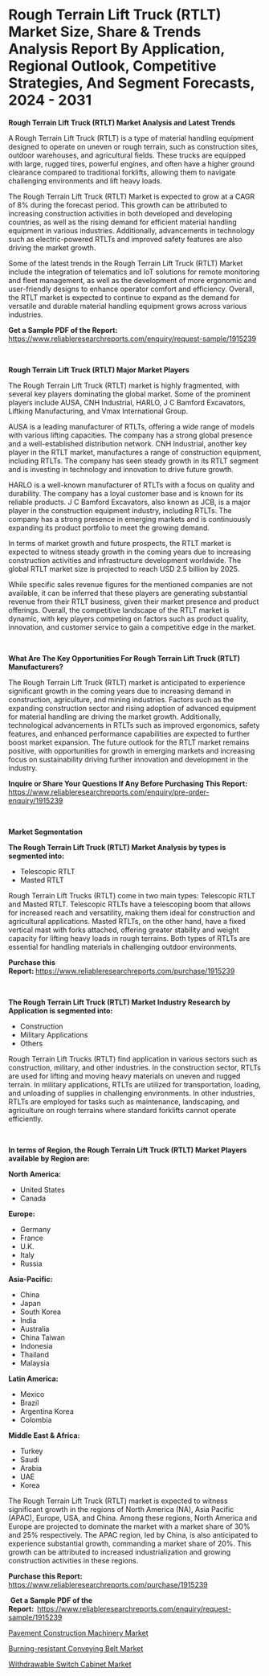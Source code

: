 <p><h1>Rough Terrain Lift Truck (RTLT) Market Size, Share & Trends Analysis Report By Application, Regional Outlook, Competitive Strategies, And Segment Forecasts, 2024 - 2031</h1></p><p><strong>Rough Terrain Lift Truck (RTLT) Market Analysis and Latest Trends</strong></p>
<p><p>A Rough Terrain Lift Truck (RTLT) is a type of material handling equipment designed to operate on uneven or rough terrain, such as construction sites, outdoor warehouses, and agricultural fields. These trucks are equipped with large, rugged tires, powerful engines, and often have a higher ground clearance compared to traditional forklifts, allowing them to navigate challenging environments and lift heavy loads.</p><p>The Rough Terrain Lift Truck (RTLT) Market is expected to grow at a CAGR of 8% during the forecast period. This growth can be attributed to increasing construction activities in both developed and developing countries, as well as the rising demand for efficient material handling equipment in various industries. Additionally, advancements in technology such as electric-powered RTLTs and improved safety features are also driving the market growth.</p><p>Some of the latest trends in the Rough Terrain Lift Truck (RTLT) Market include the integration of telematics and IoT solutions for remote monitoring and fleet management, as well as the development of more ergonomic and user-friendly designs to enhance operator comfort and efficiency. Overall, the RTLT market is expected to continue to expand as the demand for versatile and durable material handling equipment grows across various industries.</p></p>
<p><strong>Get a Sample PDF of the Report:&nbsp;</strong> <a href="https://www.reliableresearchreports.com/enquiry/request-sample/1915239">https://www.reliableresearchreports.com/enquiry/request-sample/1915239</a></p>
<p>&nbsp;</p>
<p><strong>Rough Terrain Lift Truck (RTLT) Major Market Players</strong></p>
<p><p>The Rough Terrain Lift Truck (RTLT) market is highly fragmented, with several key players dominating the global market. Some of the prominent players include AUSA, CNH Industrial, HARLO, J C Bamford Excavators, Liftking Manufacturing, and Vmax International Group.</p><p>AUSA is a leading manufacturer of RTLTs, offering a wide range of models with various lifting capacities. The company has a strong global presence and a well-established distribution network. CNH Industrial, another key player in the RTLT market, manufactures a range of construction equipment, including RTLTs. The company has seen steady growth in its RTLT segment and is investing in technology and innovation to drive future growth.</p><p>HARLO is a well-known manufacturer of RTLTs with a focus on quality and durability. The company has a loyal customer base and is known for its reliable products. J C Bamford Excavators, also known as JCB, is a major player in the construction equipment industry, including RTLTs. The company has a strong presence in emerging markets and is continuously expanding its product portfolio to meet the growing demand.</p><p>In terms of market growth and future prospects, the RTLT market is expected to witness steady growth in the coming years due to increasing construction activities and infrastructure development worldwide. The global RTLT market size is projected to reach USD 2.5 billion by 2025.</p><p>While specific sales revenue figures for the mentioned companies are not available, it can be inferred that these players are generating substantial revenue from their RTLT business, given their market presence and product offerings. Overall, the competitive landscape of the RTLT market is dynamic, with key players competing on factors such as product quality, innovation, and customer service to gain a competitive edge in the market.</p></p>
<p>&nbsp;</p>
<p><strong>What Are The Key Opportunities For Rough Terrain Lift Truck (RTLT) Manufacturers?</strong></p>
<p><p>The Rough Terrain Lift Truck (RTLT) market is anticipated to experience significant growth in the coming years due to increasing demand in construction, agriculture, and mining industries. Factors such as the expanding construction sector and rising adoption of advanced equipment for material handling are driving the market growth. Additionally, technological advancements in RTLTs such as improved ergonomics, safety features, and enhanced performance capabilities are expected to further boost market expansion. The future outlook for the RTLT market remains positive, with opportunities for growth in emerging markets and increasing focus on sustainability driving further innovation and development in the industry.</p></p>
<p><strong>Inquire or Share Your Questions If Any Before Purchasing This Report:</strong> <a href="https://www.reliableresearchreports.com/enquiry/pre-order-enquiry/1915239">https://www.reliableresearchreports.com/enquiry/pre-order-enquiry/1915239</a></p>
<p>&nbsp;</p>
<p><strong>Market Segmentation</strong></p>
<p><strong>The Rough Terrain Lift Truck (RTLT) Market Analysis by types is segmented into:</strong></p>
<p><ul><li>Telescopic RTLT</li><li>Masted RTLT</li></ul></p>
<p><p>Rough Terrain Lift Trucks (RTLT) come in two main types: Telescopic RTLT and Masted RTLT. Telescopic RTLTs have a telescoping boom that allows for increased reach and versatility, making them ideal for construction and agricultural applications. Masted RTLTs, on the other hand, have a fixed vertical mast with forks attached, offering greater stability and weight capacity for lifting heavy loads in rough terrains. Both types of RTLTs are essential for handling materials in challenging outdoor environments.</p></p>
<p><strong>Purchase this Report:&nbsp;</strong><a href="https://www.reliableresearchreports.com/purchase/1915239">https://www.reliableresearchreports.com/purchase/1915239</a></p>
<p>&nbsp;</p>
<p><strong>The Rough Terrain Lift Truck (RTLT) Market Industry Research by Application is segmented into:</strong></p>
<p><ul><li>Construction</li><li>Military Applications</li><li>Others</li></ul></p>
<p><p>Rough Terrain Lift Trucks (RTLT) find application in various sectors such as construction, military, and other industries. In the construction sector, RTLTs are used for lifting and moving heavy materials on uneven and rugged terrain. In military applications, RTLTs are utilized for transportation, loading, and unloading of supplies in challenging environments. In other industries, RTLTs are employed for tasks such as maintenance, landscaping, and agriculture on rough terrains where standard forklifts cannot operate efficiently.</p></p>
<p>&nbsp;</p>
<p><strong>In terms of Region, the Rough Terrain Lift Truck (RTLT) Market Players available by Region are:</strong></p>
<p>
    <p> <strong> North America: </strong>
        <ul>
            <li>United States</li>
            <li>Canada</li>
        </ul>
        </p> 
    <p> <strong> Europe: </strong>
        <ul>
            <li>Germany</li>
            <li>France</li>
            <li>U.K.</li>
            <li>Italy</li>
            <li>Russia</li>
        </ul>
        </p> 
    <p> <strong> Asia-Pacific: </strong>
        <ul>
            <li>China</li>
            <li>Japan</li>
            <li>South Korea</li>
            <li>India</li>
            <li>Australia</li>
            <li>China Taiwan</li>
            <li>Indonesia</li>
            <li>Thailand</li>
            <li>Malaysia</li>
        </ul>
        </p> 
    <p> <strong> Latin America: </strong>
        <ul>
            <li>Mexico</li>
            <li>Brazil</li>
            <li>Argentina Korea</li>
            <li>Colombia</li>
        </ul>
        </p> 
    <p> <strong> Middle East & Africa: </strong>
        <ul>
            <li>Turkey</li>
            <li>Saudi</li>
            <li>Arabia</li>
            <li>UAE</li>
            <li>Korea</li>
        </ul>
    </p>
    </p>
<p><p>The Rough Terrain Lift Truck (RTLT) market is expected to witness significant growth in the regions of North America (NA), Asia Pacific (APAC), Europe, USA, and China. Among these regions, North America and Europe are projected to dominate the market with a market share of 30% and 25% respectively. The APAC region, led by China, is also anticipated to experience substantial growth, commanding a market share of 20%. This growth can be attributed to increased industrialization and growing construction activities in these regions.</p></p>
<p><strong>Purchase this Report: </strong><a href="https://www.reliableresearchreports.com/purchase/1915239">https://www.reliableresearchreports.com/purchase/1915239</a></p>
<p>&nbsp;<strong>Get a Sample PDF of the Report:&nbsp;&nbsp;</strong><a href="https://www.reliableresearchreports.com/enquiry/request-sample/1915239">https://www.reliableresearchreports.com/enquiry/request-sample/1915239</a></p>
<p><strong></strong></p>
<p><p><a href="https://view.publitas.com/reportprime-1/pavement-construction-machinery-market-size-growth-and-forecast-from-2023-2030/">Pavement Construction Machinery Market</a></p><p><a href="https://view.publitas.com/reportprime-1/decoding-the-burning-resistant-conveying-belt-market-a-deep-dive-into-the-latest-market-trends-market-segmentation-and-competitive-analysis/">Burning-resistant Conveying Belt Market</a></p><p><a href="https://view.publitas.com/reportprime-1/withdrawable-switch-cabinet-market-growth-market-trends-covid-19-impact-and-forecasts-for-period-from-2023-2030/">Withdrawable Switch Cabinet Market</a></p></p>